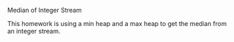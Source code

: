 Median of Integer Stream

This homework is using a min heap and a max heap to get the median from an integer stream.
